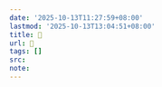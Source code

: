 ```yaml
---
date: '2025-10-13T11:27:59+08:00'
lastmod: '2025-10-13T13:04:51+08:00'
title: 󰚷
url: 󰚷
tags: []
src:
note:
---
```

